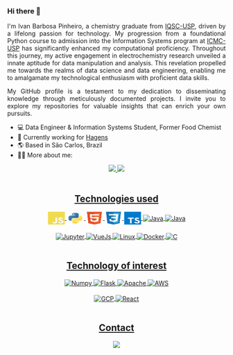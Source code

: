 ### Hi there 👋
<div align="justify">
<p>I'm Ivan Barbosa Pinheiro, a chemistry graduate from <a href="https://www5.iqsc.usp.br/">IQSC-USP<a>, driven by a lifelong passion for technology. My progression from a foundational Python course to admission into the Information Systems program at <a href="https://www.icmc.usp.br/">ICMC-USP</a> has significantly enhanced my computational proficiency. Throughout this journey, my active engagement in electrochemistry research unveiled a innate aptitude for data manipulation and analysis. This revelation propelled me towards the realms of data science and data engineering, enabling me to amalgamate my technological enthusiasm with proficient data skills.
</p>
<p>
My GitHub profile is a testament to my dedication to disseminating knowledge through meticulously documented projects. I invite you to explore my repositories for valuable insights that can enrich your own pursuits.
</p>
</div>

- 💻  Data Engineer & Information Systems Student, Former Food Chemist
- 🏢  Currently working for [Hagens](https://hagens.com.br/)
- 🌎  Based in São Carlos, Brazil
- 👩‍💻  More about me: 
<div align="center">
  <a href="https://github.com/ivbpinheiro">
  <img height="150em" src="https://github-readme-stats.vercel.app/api?username=ivbpinheiro&show_icons=true&theme=dark#gh-dark-mode-only&include_all_commits=true&count_private=true"/>
  <img height="150em" src="https://github-readme-stats.vercel.app/api/top-langs/?username=ivbpinheiro&layout=compact&langs_count=7&theme=dark#gh-dark-mode-only"/>
</div>
          
<div style="display: inline_block" align="center"><br>
  <h2> Technologies used </h2>
  <img align="center" alt="Js" height="30" width="40" src="https://raw.githubusercontent.com/devicons/devicon/master/icons/javascript/javascript-plain.svg">
  <img align="center" alt="Python" height="30" width="40" src="https://raw.githubusercontent.com/devicons/devicon/master/icons/python/python-original.svg">
  <img align="center" alt="HTML" height="30" width="40" src="https://raw.githubusercontent.com/devicons/devicon/master/icons/html5/html5-original.svg">
  <img align="center" alt="CSS" height="30" width="40" src="https://raw.githubusercontent.com/devicons/devicon/master/icons/css3/css3-original.svg">
  <img align="center" alt="Ts" height="30" width="40" src="https://raw.githubusercontent.com/devicons/devicon/master/icons/typescript/typescript-plain.svg">
  <img align="center" alt="Java" height="30" width="40" src="https://cdn.jsdelivr.net/gh/devicons/devicon/icons/java/java-original-wordmark.svg">
  <img align="center" alt="Java" height="30" width="40" src="https://cdn.jsdelivr.net/gh/devicons/devicon/icons/postgresql/postgresql-original-wordmark.svg">  
  <br><br> 
  <img align="center" alt="Jupyter" height="30" width="40" src="https://cdn.jsdelivr.net/gh/devicons/devicon/icons/jupyter/jupyter-original-wordmark.svg">
  <img align="center" alt="VueJs" height="30" width="40" src="https://cdn.jsdelivr.net/gh/devicons/devicon/icons/vuejs/vuejs-original.svg">
  <img align="center" alt="Linux" height="30" width="40" src="https://cdn.jsdelivr.net/gh/devicons/devicon/icons/linux/linux-original.svg"> 
  <img align="center" alt="Docker" height="30" width="40" src="https://cdn.jsdelivr.net/gh/devicons/devicon/icons/docker/docker-original-wordmark.svg">  
  <img align="center" alt="C" height="30" width="40" src="https://cdn.jsdelivr.net/gh/devicons/devicon/icons/c/c-original.svg">  
</div>

<div style="display: inline_block" align="center"><br>
<h2>Technology of interest</h2>  
  <img align="center" alt="Numpy" height="30" width="40" src="https://cdn.jsdelivr.net/gh/devicons/devicon/icons/numpy/numpy-original.svg">
  <img align="center" alt="Flask" height="30" width="40" src="https://cdn.jsdelivr.net/gh/devicons/devicon/icons/flask/flask-original-wordmark.svg">
  <img align="center" alt="Apache" height="30" width="40" src="https://cdn.jsdelivr.net/gh/devicons/devicon/icons/apache/apache-original-wordmark.svg">
  <img align="center" alt="AWS" height="30" width="40" src="https://cdn.jsdelivr.net/gh/devicons/devicon/icons/amazonwebservices/amazonwebservices-plain-wordmark.svg">
  <br><br> 
  <img align="center" alt="GCP" height="30" width="40" src="https://cdn.jsdelivr.net/gh/devicons/devicon/icons/googlecloud/googlecloud-original-wordmark.svg">
  <img align="center" alt="React" height="30" width="40" src="https://cdn.jsdelivr.net/gh/devicons/devicon/icons/react/react-original-wordmark.svg">
</div>

<div style="display: inline_block" align="center"><br>
  <h2> Contact </h2>
  <a href="https://www.linkedin.com/in/ivanpinheiro/" target="_blank"><img src="https://img.shields.io/badge/-LinkedIn-%230077B5?style=for-the-badge&logo=linkedin&logoColor=white" target="_blank"></a>    
</div>  
